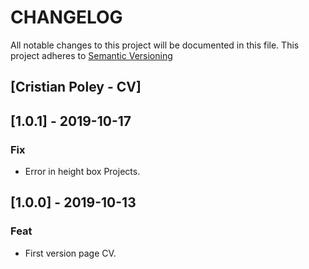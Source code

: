 # CHANGELOG
All notable changes to this project will be documented in this file.
This project adheres to [Semantic Versioning](http://semver.org/spec/v2.0.0.html)

## [Cristian Poley - CV]

## [1.0.1] - 2019-10-17
### Fix
- Error in height box Projects.

## [1.0.0] - 2019-10-13
### Feat
- First version page CV.
